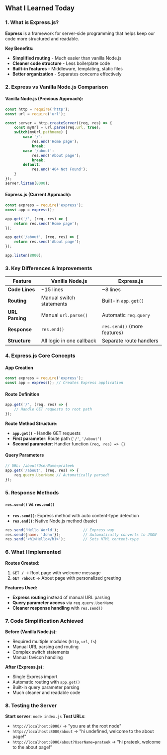 ## What I Learned Today

### 1. What is Express.js?
**Express** is a framework for server-side programming that helps keep our code more structured and readable.

**Key Benefits:**
- **Simplified routing** - Much easier than vanilla Node.js
- **Cleaner code structure** - Less boilerplate code
- **Built-in features** - Middleware, templating, static files
- **Better organization** - Separates concerns effectively

### 2. Express vs Vanilla Node.js Comparison

#### Vanilla Node.js (Previous Approach):
```javascript
const http = require('http');
const url = require('url');

const server = http.createServer((req, res) => {
    const myUrl = url.parse(req.url, true);
    switch(myUrl.pathname) {
        case '/':
            res.end('Home page');
            break;
        case '/about':
            res.end('About page');
            break;
        default:
            res.end('404 Not Found');
    }
});
server.listen(8000);
```

#### Express.js (Current Approach):
```javascript
const express = require('express');
const app = express();

app.get('/', (req, res) => {
    return res.send('Home page');
});

app.get('/about', (req, res) => {
    return res.send('About page');
});

app.listen(8000);
```

### 3. Key Differences & Improvements

| Feature | Vanilla Node.js | Express.js |
|---------|----------------|------------|
| **Code Lines** | ~15 lines | ~8 lines |
| **Routing** | Manual switch statements | Built-in `app.get()` |
| **URL Parsing** | Manual `url.parse()` | Automatic `req.query` |
| **Response** | `res.end()` | `res.send()` (more features) |
| **Structure** | All logic in one callback | Separate route handlers |

### 4. Express.js Core Concepts

#### App Creation
```javascript
const express = require('express');
const app = express(); // Creates Express application
```

#### Route Definition
```javascript
app.get('/', (req, res) => {
    // Handle GET requests to root path
});
```

**Route Method Structure:**
- **`app.get()`** - Handle GET requests
- **First parameter**: Route path (`'/'`, `'/about'`)
- **Second parameter**: Handler function `(req, res) => {}`

#### Query Parameters
```javascript
// URL: /about?UserName=prateek
app.get('/about', (req, res) => {
    req.query.UserName // Automatically parsed!
});
```

### 5. Response Methods

#### `res.send()` vs `res.end()`
- **`res.send()`**: Express method with auto content-type detection
- **`res.end()`**: Native Node.js method (basic)

```javascript
res.send('Hello World');           // Express way
res.send({name: 'John'});          // Automatically converts to JSON
res.send('<h1>Hello</h1>');        // Sets HTML content-type
```

### 6. What I Implemented

**Routes Created:**
1. **`GET /`** → Root page with welcome message
2. **`GET /about`** → About page with personalized greeting

**Features Used:**
- **Express routing** instead of manual URL parsing
- **Query parameter access** via `req.query.UserName`
- **Cleaner response handling** with `res.send()`

### 7. Code Simplification Achieved

**Before (Vanilla Node.js):**
- Required multiple modules (`http`, `url`, `fs`)
- Manual URL parsing and routing
- Complex switch statements
- Manual favicon handling

**After (Express.js):**
- Single Express import
- Automatic routing with `app.get()`
- Built-in query parameter parsing
- Much cleaner and readable code

### 8. Testing the Server

**Start server**: `node index.js`
**Test URLs**:
- `http://localhost:8000/` → "you are at the root node"
- `http://localhost:8000/about` → "hi undefined, welcome to the about page!"
- `http://localhost:8000/about?UserName=prateek` → "hi prateek, welcome to the about page!"
